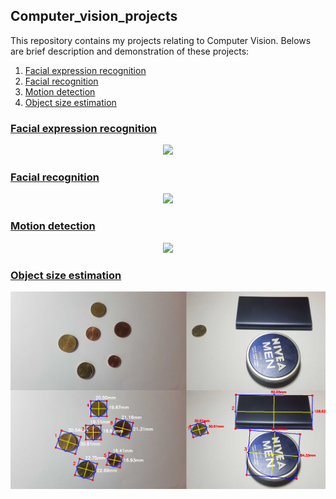 ## Computer_vision_projects
This repository contains my projects relating to Computer Vision.
Belows are brief description and demonstration of these projects:

1. [Facial expression recognition](#facial-expression-recognition)
2. [Facial recognition](#facial-recognition)
3. [Motion detection](#motion-detection)
4. [Object size estimation](#object-size-estimation)

### [Facial expression recognition][1]
<p align="center"><img src="./Facial_expression/facial_expression.gif" width ="480"></p>

### [Facial recognition][2]
<p align="center"><img src="./Facial_recognition/face_recognition.gif" width ="480"></p>

### [Motion detection][3]
<p align="center"><img src="./Motion_detection/motion_detection.gif" width ="480"></p>

### [Object size estimation][4]
<p align="center"><img src="./Size_estimation/stack_images.png" width ="768"></p>

[1]:./Facial_expression
[2]:./Facial_recognition
[3]:./Motion_detection
[4]:./Size_estimation
